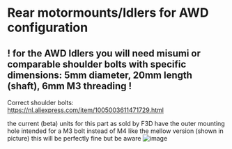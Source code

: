 # Rear motormounts/Idlers for AWD configuration

## ! for the AWD Idlers you will need misumi or comparable shoulder bolts with specific dimensions: 5mm diameter, 20mm length (shaft), 6mm M3 threading !

Correct shoulder bolts: https://nl.aliexpress.com/item/1005003611471729.html


the current (beta) units for this part as sold by F3D have the outer mounting hole intended for a M3 bolt instead of M4 like the mellow version (shown in picture)
this will be perfectly fine but be aware
![image](https://user-images.githubusercontent.com/93674339/203857773-ff3aa948-acd6-4252-be73-91200d5c2eb3.png)
